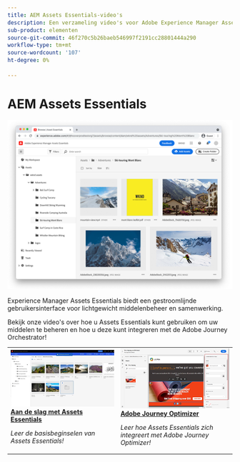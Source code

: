 ```yaml
---
title: AEM Assets Essentials-video's
description: Een verzameling video's voor Adobe Experience Manager Assets Essentials
sub-product: elementen
source-git-commit: 46f270c5b26baeb546997f2191cc28801444a290
workflow-type: tm+mt
source-wordcount: '107'
ht-degree: 0%

---
```



# AEM Assets Essentials

![Assets Essentials](./assets/overview/hero.png)

Experience Manager Assets Essentials biedt een gestroomlijnde gebruikersinterface voor lichtgewicht middelenbeheer en samenwerking.

Bekijk onze video&#39;s over hoe u Assets Essentials kunt gebruiken om uw middelen te beheren en hoe u deze kunt integreren met de Adobe Journey Orchestrator!

<table>
<td>
   <a href="./basics/managing.md">
   <img alt="Aan de slag met Assets Essentials" src="./assets/overview/getting-started.png" />
   </a>
   <div>
      <a href="./basics/managing.md">
      <strong>Aan de slag met Assets Essentials</strong>
      </a>
   </div>
   <p>
      <em>Leer de basisbeginselen van Assets Essentials!</em>
   </p>
</td>
<!--
<td>
   <a href="./creative-cloud.md">
   <img alt="" src="./assets/overview/x.png"/>
   </a>
   <div>
      <a href="./provisioning/getting-access.md">
      <strong>Creative Cloud and Assets Essentials</strong>
      </a>
   </div>
   <p>
      <em>Learn how Assets Essentials can integrate with your Creative Cloud Enterprise Libraries!</em>
   <p>
</td>
-->
<td>
   <a href="https://experienceleague.adobe.com/docs/journey-optimizer/using/create-messages/assets-essentials.html">
   <img alt="Adobe Journey Optimizer" src="./assets/overview/adobe-journey-optimizer.png" />
   </a>
   <div>
      <a href="https://experienceleague.adobe.com/docs/journey-optimizer/using/create-messages/assets-essentials.html">
      <strong>Adobe Journey Optimizer</strong>
      </a>
   </div>
   <p>
      <em>Leer hoe Assets Essentials zich integreert met Adobe Journey Optimizer!</em>
   <p>
</td>
</table>
